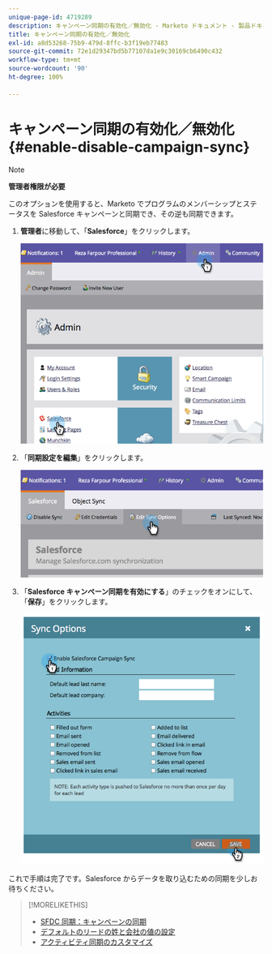 ```yaml
---
unique-page-id: 4719289
description: キャンペーン同期の有効化／無効化 - Marketo ドキュメント - 製品ドキュメント
title: キャンペーン同期の有効化／無効化
exl-id: a8d53268-75b9-479d-8ffc-b3f19eb77483
source-git-commit: 72e1d29347bd5b77107da1e9c30169cb6490c432
workflow-type: tm+mt
source-wordcount: '90'
ht-degree: 100%

---
```


# キャンペーン同期の有効化／無効化 {#enable-disable-campaign-sync}

>[!NOTE]
>
>**管理者権限が必要**

このオプションを使用すると、Marketo でプログラムのメンバーシップとステータスを Salesforce キャンペーンと同期でき、その逆も同期できます。

1. **管理者**&#x200B;に移動して、「**Salesforce**」をクリックします。

   ![](assets/image2014-12-9-13-3a36-3a49.png)

1. 「**同期設定を編集**」をクリックします。

   ![](assets/image2014-12-9-13-3a37-3a0.png)

1. 「**Salesforce キャンペーン同期を有効にする**」のチェックをオンにして、「**保存**」をクリックします。

   ![](assets/image2014-12-9-13-3a37-3a8.png)

これで手順は完了です。Salesforce からデータを取り込むための同期を少しお待ちください。

>[!MORELIKETHIS]
>
>* [SFDC 同期：キャンペーンの同期](/help/marketo/product-docs/crm-sync/salesforce-sync/sfdc-sync-details/sfdc-sync-campaign-sync.md)
>* [デフォルトのリードの姓と会社の値の設定](/help/marketo/product-docs/crm-sync/salesforce-sync/setup/optional-steps/set-default-person-last-name-and-company-name.md)
>* [アクティビティ同期のカスタマイズ](/help/marketo/product-docs/crm-sync/salesforce-sync/setup/optional-steps/customize-activities-sync.md)

